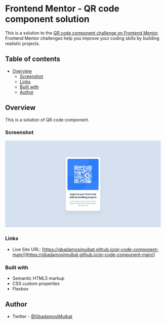 # Frontend Mentor - QR code component solution

This is a solution to the [QR code component challenge on Frontend Mentor](https://www.frontendmentor.io/challenges/qr-code-component-iux_sIO_H). Frontend Mentor challenges help you improve your coding skills by building realistic projects. 

## Table of contents

- [Overview](#overview)
  - [Screenshot](#screenshot)
  - [Links](#links)
  - [Built with](#built-with)
  - [Author](#author)


## Overview
This is a solution of QR code component.

### Screenshot

![design\desktop-design.jpg](design\desktop-design.jpg)


### Links


- Live Site URL: [https://gbadamosimuibat.github.io/qr-code-component-main/](https://gbadamosimuibat.github.io/qr-code-component-main/)



### Built with

- Semantic HTML5 markup
- CSS custom properties
- Flexbox






## Author


- Twitter - [@GbadamosiMuibat](https://www.twitter.com/GbadamosiMuibat)



